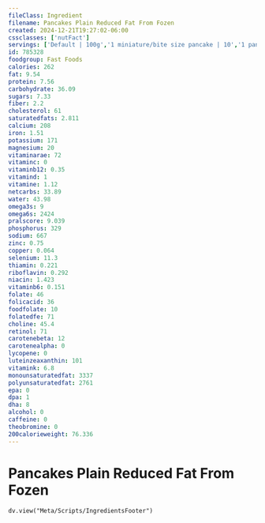 ```yaml
---
fileClass: Ingredient
filename: Pancakes Plain Reduced Fat From Fozen
created: 2024-12-21T19:27:02-06:00
cssclasses: ['nutFact']
servings: ['Default | 100g','1 miniature/bite size pancake | 10','1 pancake | 40','1 pouch | 80']
id: 785328
foodgroup: Fast Foods
calories: 262
fat: 9.54
protein: 7.56
carbohydrate: 36.09
sugars: 7.33
fiber: 2.2
cholesterol: 61
saturatedfats: 2.811
calcium: 208
iron: 1.51
potassium: 171
magnesium: 20
vitaminarae: 72
vitaminc: 0
vitaminb12: 0.35
vitamind: 1
vitamine: 1.12
netcarbs: 33.89
water: 43.98
omega3s: 9
omega6s: 2424
pralscore: 9.039
phosphorus: 329
sodium: 667
zinc: 0.75
copper: 0.064
selenium: 11.3
thiamin: 0.221
riboflavin: 0.292
niacin: 1.423
vitaminb6: 0.151
folate: 46
folicacid: 36
foodfolate: 10
folatedfe: 71
choline: 45.4
retinol: 71
carotenebeta: 12
carotenealpha: 0
lycopene: 0
luteinzeaxanthin: 101
vitamink: 6.8
monounsaturatedfat: 3337
polyunsaturatedfat: 2761
epa: 0
dpa: 1
dha: 8
alcohol: 0
caffeine: 0
theobromine: 0
200calorieweight: 76.336
---
```


# Pancakes Plain Reduced Fat From Fozen

```dataviewjs
dv.view("Meta/Scripts/IngredientsFooter")
```